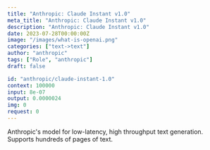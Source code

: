 ```yaml
---
title: "Anthropic: Claude Instant v1.0"
meta_title: "Anthropic: Claude Instant v1.0"
description: "Anthropic: Claude Instant v1.0"
date: 2023-07-28T00:00:00Z
image: "/images/what-is-openai.png"
categories: ["text->text"]
author: "anthropic"
tags: ["Role", "anthropic"]
draft: false

id: "anthropic/claude-instant-1.0"
context: 100000
input: 8e-07
output: 0.0000024
img: 0
request: 0
---
```


Anthropic's model for low-latency, high throughput text generation. Supports hundreds of pages of text.


